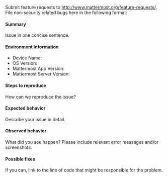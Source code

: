 Submit feature requests to http://www.mattermost.org/feature-requests/. File non-security related bugs here in the following format: 

#### Summary
Issue in one concise sentence.

#### Environment Information

- Device Name: 
- OS Version: 
- Mattermost App Version: 
- Mattermost Server Version:

#### Steps to reproduce
How can we reproduce the issue?

#### Expected behavior
Describe your issue in detail.

#### Observed behavior
What did you see happen? Please include relevant error messages and/or screenshots.

#### Possible fixes
If you can, link to the line of code that might be responsible for the problem.
